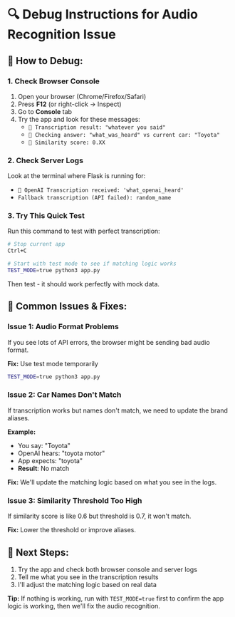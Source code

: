 # 🔍 Debug Instructions for Audio Recognition Issue

## 🧪 How to Debug:

### 1. **Check Browser Console**
1. Open your browser (Chrome/Firefox/Safari)
2. Press **F12** (or right-click → Inspect)
3. Go to **Console** tab
4. Try the app and look for these messages:
   - `🎤 Transcription result: "whatever you said"`
   - `🧠 Checking answer: "what_was_heard" vs current car: "Toyota"`
   - `🧠 Similarity score: 0.XX`

### 2. **Check Server Logs**
Look at the terminal where Flask is running for:
- `🎤 OpenAI Transcription received: 'what_openai_heard'`
- `Fallback transcription (API failed): random_name`

### 3. **Try This Quick Test**

Run this command to test with perfect transcription:
```bash
# Stop current app
Ctrl+C

# Start with test mode to see if matching logic works
TEST_MODE=true python3 app.py
```

Then test - it should work perfectly with mock data.

## 🔧 **Common Issues & Fixes:**

### **Issue 1: Audio Format Problems**
If you see lots of API errors, the browser might be sending bad audio format.

**Fix:** Use test mode temporarily
```bash
TEST_MODE=true python3 app.py
```

### **Issue 2: Car Names Don't Match**
If transcription works but names don't match, we need to update the brand aliases.

**Example:**
- You say: "Toyota" 
- OpenAI hears: "toyota motor"
- App expects: "toyota"
- **Result**: No match

**Fix:** We'll update the matching logic based on what you see in the logs.

### **Issue 3: Similarity Threshold Too High**
If similarity score is like 0.6 but threshold is 0.7, it won't match.

**Fix:** Lower the threshold or improve aliases.

## 🎯 **Next Steps:**
1. Try the app and check both browser console and server logs
2. Tell me what you see in the transcription results
3. I'll adjust the matching logic based on real data

**Tip:** If nothing is working, run with `TEST_MODE=true` first to confirm the app logic is working, then we'll fix the audio recognition.